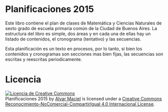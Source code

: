 # Planificaciones 2015
Este libro contiene el plan de clases de Matemática y Ciencias Naturales de sexto grado de escuela primaria común de la Ciudad de Buenos Aires.
La estructura del libro es simple, dos áreas y en cada una de ellas hay un listado de contenidos, el cronograma (tentativo) y las secuencias.

Esta planificación es un texto en procesos, por lo tanto, si bien los contenidos y cronogramas son secciones mas bien fijas, las secuencias son escritas y reescritas periodicamente.

# Licencia
<a rel="license" href="http://creativecommons.org/licenses/by-nc-sa/4.0/"><img alt="Licencia de Creative Commons" style="border-width:0" src="https://i.creativecommons.org/l/by-nc-sa/4.0/88x31.png" /></a><br /><span xmlns:dct="http://purl.org/dc/terms/" property="dct:title">Planificaciones 2015</span> by <a xmlns:cc="http://creativecommons.org/ns#" href="https://about.me/alvarmaciel" property="cc:attributionName" rel="cc:attributionURL">Alvar Maciel</a> is licensed under a <a rel="license" href="http://creativecommons.org/licenses/by-nc-sa/4.0/">Creative Commons Reconocimiento-NoComercial-CompartirIgual 4.0 Internacional License</a>.